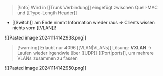> [!info] Wird in [[Trunk Verbindung]] eingefügt zwischen Quell-MAC und [[Type-Length Header]]

- [[Switch]] am Ende nimmt Information wieder raus => Clients wissen nichts vom [[VLAN]]!

![[Pasted image 20241114142938.png]]

> [!warning] Erlaubt nur 4096 [[VLAN|VLANs]] 
> Lösung: **VXLAN** -> Laufen wieder irgendwie über [[UDP]] [[Port|ports]], um mehrere VLANs zusammen zu fassen

![[Pasted image 20241114142950.png]]
